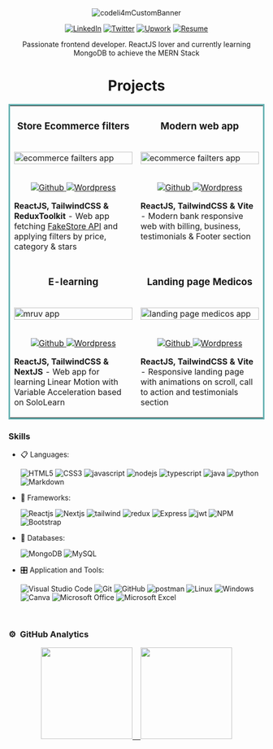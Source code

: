 <div align="center">
<img align="center" src="https://user-images.githubusercontent.com/63487663/205510394-afeb0e10-41e0-4aac-b9ac-54918fe2db3f.png" alt="codeli4mCustomBanner">
  
<a href="https://www.linkedin.com/in/codeli4m/" target="_blank"><img src="https://img.shields.io/badge/LinkedIn-%230077B5.svg?&style=flat-square&logo=linkedin&logoColor=white" alt="LinkedIn"></a>
<a href="https://twitter.com/codeli4m" target="_blank"><img src="https://img.shields.io/badge/Twitter-%231877F2.svg?&style=flat-square&logo=twitter&logoColor=white" alt="Twitter"></a>
<a href="https://www.upwork.com/freelancers/~0176ed3fc0626f870a" target="_blank"><img src="https://img.shields.io/badge/Upwork-%6fda44.svg?&style=flat-square&logo=upwork&logoColor=white" alt="Upwork"></a>
<a href="https://resume/todo" target="_blank"><img src="https://img.shields.io/badge/pdf-resume-lightgrey" alt="Resume"></a>
  <p>Passionate frontend developer. ReactJS lover and currently learning MongoDB to achieve the MERN Stack</p>
</div>

<h1 align="center">Projects</h1>

<table bordercolor="#66b2b2">
  
<tr>
<td width="50%" valign="top">
<h3 align="center">Store Ecommerce filters</h3>
<br />
<div>
<img src="images/products-ecommerce.gif" width="100%"  alt="ecommerce failters app"/>
</div>
<br />
<p align="center">
<a href="https://github.com/addliam/products-ecommerce" target="_blank">
<img src="https://img.shields.io/badge/Github-%23202020.svg?&style=flat-square&logo=github&logoColor=white" alt="Github">
</a>  
<a href="https://fakestore-ecommerce-filters.netlify.app" target="_blank">
<img src="https://img.shields.io/badge/Website-%2339383B.svg?&style=flat-square&logo=wordpress&logoColor=white" alt="Wordpress">
</a>
</p>
<p>
  <strong>ReactJS, TailwindCSS & ReduxToolkit</strong> - Web app fetching <a href="https://fakestoreapi.com/docs" target="_blank">FakeStore API</a> and applying filters by price, category & stars
</p>
</td>
  
<td width="50%" valign="top">
<h3 align="center">Modern web app</h3>
<br />
<div>
<img src="images/modern-bank-app.gif" width="100%"  alt="ecommerce failters app"/>
</div>
<br />
<p align="center">
<a href="https://github.com/addliam/ModernTailwindsApp" target="_blank">
<img src="https://img.shields.io/badge/Github-%23202020.svg?&style=flat-square&logo=github&logoColor=white" alt="Github">
</a>  
<a href="https://modern-tailwindcss.netlify.app" target="_blank">
<img src="https://img.shields.io/badge/Website-%2339383B.svg?&style=flat-square&logo=wordpress&logoColor=white" alt="Wordpress">
</a>
</p>
<p>
  <strong>ReactJS, TailwindCSS & Vite</strong> - Modern bank responsive web with billing, business, testimonials & Footer section
</p>
</td>
 
</tr>
  
<tr>
  
<td width="50%" valign="top">
<h3 align="center">E-learning</h3>
<br />
<div>
<img src="images/mruv-elearning.gif" width="100%"  alt="mruv app"/>
</div>
<br />
<p align="center">
<a href="https://github.com/addliam/e-learning" target="_blank">
<img src="https://img.shields.io/badge/Github-%23202020.svg?&style=flat-square&logo=github&logoColor=white" alt="Github">
</a>  
<a href="https://e-learning-peach.vercel.app/menu" target="_blank">
<img src="https://img.shields.io/badge/Website-%2339383B.svg?&style=flat-square&logo=wordpress&logoColor=white" alt="Wordpress">
</a>
</p>
<p>
  <strong>ReactJS, TailwindCSS & NextJS</strong> - Web app for learning Linear Motion with Variable Acceleration based on SoloLearn
</p>
</td>
  
<td width="50%" valign="top">
<h3 align="center">Landing page Medicos</h3>
<br />
<div>
<img src="images/landing-page-medicos.gif" width="100%"  alt="landing page medicos app"/>
</div>
<br />
<p align="center">
<a href="https://github.com/addliam/landing-page-medicos" target="_blank">
<img src="https://img.shields.io/badge/Github-%23202020.svg?&style=flat-square&logo=github&logoColor=white" alt="Github">
</a>  
<a href="http://landing-page-medicos.vercel.app/" target="_blank">
<img src="https://img.shields.io/badge/Website-%2339383B.svg?&style=flat-square&logo=wordpress&logoColor=white" alt="Wordpress">
</a>
</p>
<p>
  <strong>ReactJS, TailwindCSS & Vite</strong> - Responsive landing page with animations on scroll, call to action and testimonials section
</p>
</td>
  
</tr>
</table>

<h3> Skills</h3>

<p align="center">

- 📋 Languages: 
    
    ![HTML5](https://img.shields.io/badge/html5-%23E34F26.svg?style=for-the-badge&logo=html5&logoColor=white)
    ![CSS3](https://img.shields.io/badge/css3-%231572B6.svg?style=for-the-badge&logo=css3&logoColor=white)
    ![javascript](https://img.shields.io/badge/javascript%20-%23323330.svg?&style=for-the-badge&logo=javascript&logoColor=%23F7DF1E)
    ![nodejs](https://img.shields.io/badge/node.js%20-%2343853D.svg?&style=for-the-badge&logo=node.js&logoColor=white)
    ![typescript](https://img.shields.io/badge/TypeScript-007ACC?style=for-the-badge&logo=typescript&logoColor=white)
    ![java](https://img.shields.io/badge/Java-f89820?style=for-the-badge&logo=java&logoColor=white)
    ![python](https://img.shields.io/badge/Python-ffd43b?style=for-the-badge&logo=python&logoColor=white)
    ![Markdown](https://img.shields.io/badge/markdown-%23000000.svg?style=for-the-badge&logo=markdown&logoColor=white)
   
    
- 🎨 Frameworks:
  
   ![Reactjs](https://img.shields.io/badge/react%20-%2320232a.svg?&style=for-the-badge&logo=react&logoColor=%2361DAFB)
   ![Nextjs](https://img.shields.io/badge/next.js-000000?style=for-the-badge&logo=nextdotjs&logoColor=white)
   ![tailwind](https://img.shields.io/badge/Tailwind_CSS-38B2AC?style=for-the-badge&logo=tailwind-css&logoColor=white)
   ![redux](https://img.shields.io/badge/Redux-593D88?style=for-the-badge&logo=redux&logoColor=white)
   ![Express](https://img.shields.io/badge/Express.js-000000?style=for-the-badge&logo=express&logoColor=white)
   ![jwt](https://img.shields.io/badge/JWT-000000?style=for-the-badge&logo=JSON%20web%20tokens&logoColor=white)
   ![NPM](https://img.shields.io/badge/npm-CB3837?style=for-the-badge&logo=npm&logoColor=white)
   ![Bootstrap](https://img.shields.io/badge/bootstrap%20-%23563D7C.svg?&style=for-the-badge&logo=bootstrap&logoColor=white)
    
- 💾 Databases:

    
    ![MongoDB](https://img.shields.io/badge/MongoDB-%234ea94b.svg?&style=for-the-badge&logo=mongodb&logoColor=white) 
    ![MySQL](https://img.shields.io/badge/MySQL-00000F?style=for-the-badge&logo=mysql&logoColor=white)
    
    
- 🎛️ Application and Tools:

    ![Visual Studio Code](https://img.shields.io/badge/Visual%20Studio%20Code-0078d7.svg?style=for-the-badge&logo=visual-studio-code&logoColor=white)
    ![Git](https://img.shields.io/badge/git-%23F05033.svg?style=for-the-badge&logo=git&logoColor=white)
    ![GitHub](https://img.shields.io/badge/github-%23121011.svg?style=for-the-badge&logo=github&logoColor=white)
    ![postman](https://img.shields.io/badge/Postman-FF6C37?style=for-the-badge&logo=Postman&logoColor=white)
    ![Linux](https://img.shields.io/badge/Linux-FCC624?style=for-the-badge&logo=linux&logoColor=black)
    ![Windows](https://img.shields.io/badge/Windows-0078D6?style=for-the-badge&logo=windows&logoColor=white)
    ![Canva](https://img.shields.io/badge/Canva-%2300C4CC.svg?style=for-the-badge&logo=Canva&logoColor=white) 
    ![Microsoft Office](https://img.shields.io/badge/Microsoft_Office-D83B01?style=for-the-badge&logo=microsoft-office&logoColor=white)
    ![Microsoft Excel](https://img.shields.io/badge/Microsoft_Excel-217346?style=for-the-badge&logo=microsoft-excel&logoColor=white)
    
</p>

<br> 

### ⚙️ &nbsp;GitHub Analytics

<p align="center">
<a href="https://github.com/addliam">
  <img height="180em" src="https://github-readme-stats-eight-theta.vercel.app/api?username=addliam&show_icons=true&theme=algolia&include_all_commits=true&count_private=true"/>
  &nbsp;&nbsp;
  <img height="180em" src="https://github-readme-stats-eight-theta.vercel.app/api/top-langs/?username=addliam&layout=compact&langs_count=8&theme=algolia&include_all_commits=true&count_private=true"/>
</a>
</p>

